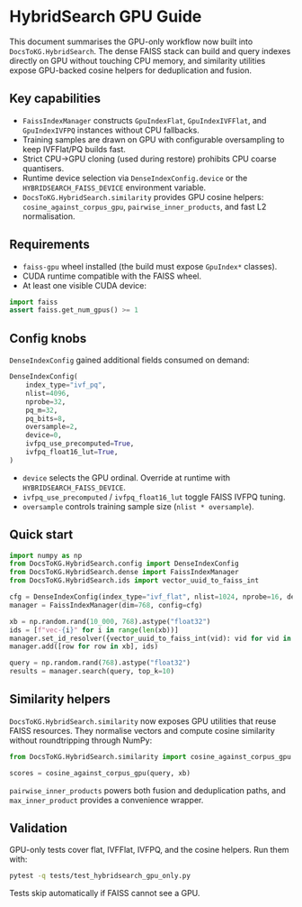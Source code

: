 # HybridSearch GPU Guide

This document summarises the GPU-only workflow now built into
`DocsToKG.HybridSearch`. The dense FAISS stack can build and query indexes
directly on GPU without touching CPU memory, and similarity utilities expose
GPU-backed cosine helpers for deduplication and fusion.

## Key capabilities

- `FaissIndexManager` constructs `GpuIndexFlat`, `GpuIndexIVFFlat`, and
  `GpuIndexIVFPQ` instances without CPU fallbacks.
- Training samples are drawn on GPU with configurable oversampling to keep
  IVFFlat/PQ builds fast.
- Strict CPU→GPU cloning (used during restore) prohibits CPU coarse quantisers.
- Runtime device selection via `DenseIndexConfig.device` or the
  `HYBRIDSEARCH_FAISS_DEVICE` environment variable.
- `DocsToKG.HybridSearch.similarity` provides GPU cosine helpers:
  `cosine_against_corpus_gpu`, `pairwise_inner_products`, and fast L2
  normalisation.

## Requirements

- `faiss-gpu` wheel installed (the build must expose `GpuIndex*` classes).
- CUDA runtime compatible with the FAISS wheel.
- At least one visible CUDA device:

```python
import faiss
assert faiss.get_num_gpus() >= 1
```

## Config knobs

`DenseIndexConfig` gained additional fields consumed on demand:

```python
DenseIndexConfig(
    index_type="ivf_pq",
    nlist=4096,
    nprobe=32,
    pq_m=32,
    pq_bits=8,
    oversample=2,
    device=0,
    ivfpq_use_precomputed=True,
    ivfpq_float16_lut=True,
)
```

- `device` selects the GPU ordinal. Override at runtime with
  `HYBRIDSEARCH_FAISS_DEVICE`.
- `ivfpq_use_precomputed` / `ivfpq_float16_lut` toggle FAISS IVFPQ tuning.
- `oversample` controls training sample size (`nlist * oversample`).

## Quick start

```python
import numpy as np
from DocsToKG.HybridSearch.config import DenseIndexConfig
from DocsToKG.HybridSearch.dense import FaissIndexManager
from DocsToKG.HybridSearch.ids import vector_uuid_to_faiss_int

cfg = DenseIndexConfig(index_type="ivf_flat", nlist=1024, nprobe=16, device=0)
manager = FaissIndexManager(dim=768, config=cfg)

xb = np.random.rand(10_000, 768).astype("float32")
ids = [f"vec-{i}" for i in range(len(xb))]
manager.set_id_resolver({vector_uuid_to_faiss_int(vid): vid for vid in ids}.get)
manager.add([row for row in xb], ids)

query = np.random.rand(768).astype("float32")
results = manager.search(query, top_k=10)
```

## Similarity helpers

`DocsToKG.HybridSearch.similarity` now exposes GPU utilities that reuse FAISS
resources. They normalise vectors and compute cosine similarity without
roundtripping through NumPy:

```python
from DocsToKG.HybridSearch.similarity import cosine_against_corpus_gpu

scores = cosine_against_corpus_gpu(query, xb)
```

`pairwise_inner_products` powers both fusion and deduplication paths, and
`max_inner_product` provides a convenience wrapper.

## Validation

GPU-only tests cover flat, IVFFlat, IVFPQ, and the cosine helpers. Run them with:

```bash
pytest -q tests/test_hybridsearch_gpu_only.py
```

Tests skip automatically if FAISS cannot see a GPU.
